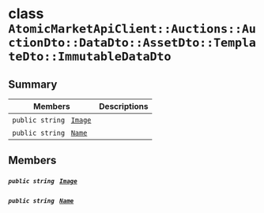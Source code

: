 # class `AtomicMarketApiClient::Auctions::AuctionDto::DataDto::AssetDto::TemplateDto::ImmutableDataDto` 

## Summary

 Members                                | Descriptions                                
----------------------------------------|---------------------------------------------
`public string ` [`Image`](#class_atomic_market_api_client_1_1_auctions_1_1_auction_dto_1_1_data_dto_1_1_asset_dto_1_1_template_dto_1_1_immutable_data_dto_1a84b799af34f4b881a534bb6834b28360) | 
`public string ` [`Name`](#class_atomic_market_api_client_1_1_auctions_1_1_auction_dto_1_1_data_dto_1_1_asset_dto_1_1_template_dto_1_1_immutable_data_dto_1a7ee9065718e6628dc7791b756fa6c0f9) | 

## Members

##### `public string ` [`Image`](#class_atomic_market_api_client_1_1_auctions_1_1_auction_dto_1_1_data_dto_1_1_asset_dto_1_1_template_dto_1_1_immutable_data_dto_1a84b799af34f4b881a534bb6834b28360) 

##### `public string ` [`Name`](#class_atomic_market_api_client_1_1_auctions_1_1_auction_dto_1_1_data_dto_1_1_asset_dto_1_1_template_dto_1_1_immutable_data_dto_1a7ee9065718e6628dc7791b756fa6c0f9) 

